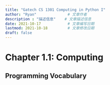```yaml
---
title: "Gatech CS 1301 Computing in Python I"
author: "Ryan"              # 文章作者
description : "描述信息"    # 文章描述信息
date: 2021-10-17            # 文章编写日期
lastmod: 2021-10-18         # 文章修改日期
draft: false
---
```

# Chapter 1.1: Computing
## Programming Vocabulary
